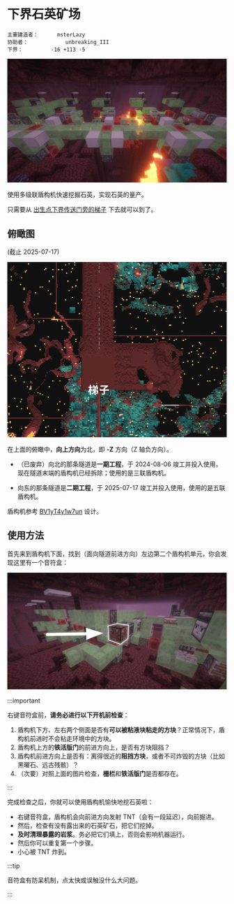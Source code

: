 # 下界石英矿场

```
主要建造者：		msterLazy
协助者：			unbreaking_III
下界：			-16 +113 -5
```

![](/img/place/下界石英矿场-1.webp)

使用多级联盾构机快速挖掘石英，实现石英的量产。

只需要从 [出生点下界传送门旁的梯子](/docs/place/netherTraffic#基岩下层入口) 下去就可以到了。

## 俯瞰图

(截止 2025-07-17)

![](/img/place/下界石英矿场-2.webp)

在上面的俯瞰中，**向上方向**为北，即 **-Z** 方向（Z 轴负方向）。

- （已废弃）向北的那条隧道是**一期工程**，于 2024-08-06 竣工并投入使用，现在隧道末端的盾构机已经拆除；使用的是三联盾构机。

- 向东的那条隧道是**二期工程**，于 2025-07-17 竣工并投入使用，使用的是五联盾构机。

盾构机参考 [BV1yT4y1w7un](https://www.bilibili.com/video/BV1yT4y1w7un) 设计。

## 使用方法

首先来到盾构机下面，找到（面向隧道前进方向）左边第二个盾构机单元，你会发现这里有一个音符盒：

![](/img/place/下界石英矿场-3.webp)

:::important

右键音符盒前，**请务必进行以下开机前检查**：

1. 盾构机下方、左右两个侧面是否有**可以被粘液块粘走的方块**？正常情况下，盾构机前进时不会粘走环境中的方块。
2. 盾构机上方的**铁活版门**的前进方向上，是否有方块阻挡？
3. 盾构机前进方向上是否有：离得很近的**阻挡方块**，或者不可炸毁的方块（比如黑曜石、远古残骸）？
4. （次要）对照上面的图片检查，**栅栏**和**铁活版门**是否都存在。

:::

完成检查之后，你就可以使用盾构机愉快地挖石英啦：

- 右键音符盒，盾构机会向前进方向发射 TNT（会有一段延迟），向前掘进。
- 然后，检查有没有露出来的石英矿石，把它们挖掉。
- **及时清理暴露的岩浆**。务必把它们填上，否则会影响机器运行。
- 然后你可以重复第一个步骤。
- 小心被 TNT 炸到。

:::tip

音符盒有防呆机制，点太快或误触没什么大问题。

:::